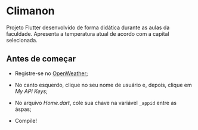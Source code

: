 # Climanon

Projeto Flutter desenvolvido de forma didática durante as aulas da faculdade. Apresenta a temperatura atual de acordo com a capital selecionada.

## Antes de começar

- Registre-se no [OpenWeather](https://openweathermap.org/);

- No canto esquerdo, clique no seu nome de usuário e, depois, clique em _My_ _API_ _Keys_;

- No arquivo _Home.dart_, cole sua chave na variável ```_appid``` entre as áspas;

- Compile!
